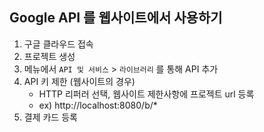 ## Google API 를 웹사이트에서 사용하기

1. 구글 클라우드 접속
2. 프로젝트 생성
3. 메뉴에서 `API 및 서비스` > `라이브러리` 를 통해 API 추가
4. API 키 제한 (웹사이트의 경우)
     - HTTP 리퍼러 선택, 웹사이트 제한사항에 프로젝트 url 등록
     - ex) http://localhost:8080/b/*
5. 결제 카드 등록
<!--stackedit_data:
eyJoaXN0b3J5IjpbLTE4OTU0MTMwNzBdfQ==
-->